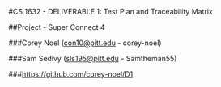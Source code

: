 #CS 1632 - DELIVERABLE 1: Test Plan and Traceability Matrix

##Project - Super Connect 4

###Corey Noel (con10@pitt.edu - corey-noel)

###Sam Sedivy (sls195@pitt.edu - Samtheman55)

###https://github.com/corey-noel/D1
 

